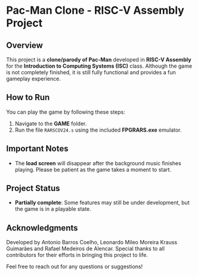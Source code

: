 # Pac-Man Clone - RISC-V Assembly Project

## Overview
This project is a **clone/parody of Pac-Man** developed in **RISC-V Assembly** for the **Introduction to Computing Systems (ISC)** class. Although the game is not completely finished, it is still fully functional and provides a fun gameplay experience. 

## How to Run
You can play the game by following these steps:
1. Navigate to the **GAME** folder.
2. Run the file `RARSCOV24.s` using the included **FPGRARS.exe** emulator.

## Important Notes
- The **load screen** will disappear after the background music finishes playing. Please be patient as the game takes a moment to start.
  
## Project Status
- **Partially complete**: Some features may still be under development, but the game is in a playable state.

## Acknowledgments
Developed by Antonio Barros Coelho, Leonardo Mileo Moreira Krauss Guimarães and Rafael Medeiros de Alencar. Special thanks to all contributors for their efforts in bringing this project to life.

Feel free to reach out for any questions or suggestions!


